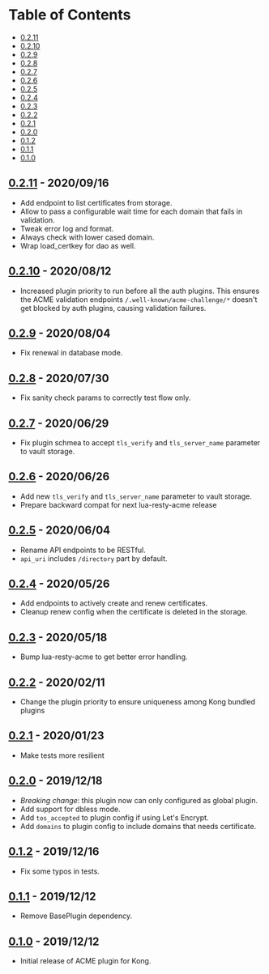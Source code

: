 # Table of Contents

- [0.2.11](#0211---20200916)
- [0.2.10](#0210---20200812)
- [0.2.9](#029---20200804)
- [0.2.8](#028---20200730)
- [0.2.7](#027---20200629)
- [0.2.6](#026---20200626)
- [0.2.5](#025---20200604)
- [0.2.4](#024---20200526)
- [0.2.3](#023---20200518)
- [0.2.2](#022---20200211)
- [0.2.1](#021---20200123)
- [0.2.0](#020---20191218)
- [0.1.2](#012---20191216)
- [0.1.1](#011---20191212)
- [0.1.0](#010---20191212)

##  [0.2.11] - 2020/09/16

- Add endpoint to list certificates from storage.
- Allow to pass a configurable wait time for each domain that fails in validation.
- Tweak error log and format.
- Always check with lower cased domain.
- Wrap load_certkey for dao as well.

##  [0.2.10] - 2020/08/12

- Increased plugin priority to run before all the auth plugins. This ensures the ACME
validation endpoints `/.well-known/acme-challenge/*` doesn't get blocked by auth plugins,
causing validation failures.

##  [0.2.9] - 2020/08/04

- Fix renewal in database mode.

##  [0.2.8] - 2020/07/30

- Fix sanity check params to correctly test flow only.

##  [0.2.7] - 2020/06/29

- Fix plugin schmea to accept `tls_verify` and `tls_server_name` parameter to vault storage.

##  [0.2.6] - 2020/06/26

- Add new `tls_verify` and `tls_server_name` parameter to vault storage.
- Prepare backward compat for next lua-resty-acme release

##  [0.2.5] - 2020/06/04

- Rename API endpoints to be RESTful.
- `api_uri` includes `/directory` part by default.

##  [0.2.4] - 2020/05/26

- Add endpoints to actively create and renew certificates.
- Cleanup renew config when the certificate is deleted in the storage.

##  [0.2.3] - 2020/05/18

- Bump lua-resty-acme to get better error handling.

##  [0.2.2] - 2020/02/11

- Change the plugin priority to ensure uniqueness among Kong bundled plugins

##  [0.2.1] - 2020/01/23

- Make tests more resilient

##  [0.2.0] - 2019/12/18

- *Breaking change*: this plugin now can only configured as global plugin.
- Add support for dbless mode.
- Add `tos_accepted` to plugin config if using Let's Encrypt.
- Add `domains` to plugin config to include domains that needs certificate.

##  [0.1.2] - 2019/12/16

- Fix some typos in tests.

##  [0.1.1] - 2019/12/12

- Remove BasePlugin dependency.

##  [0.1.0] - 2019/12/12

- Initial release of ACME plugin for Kong.


[0.2.11]: https://github.com/Kong/kong-plugin-acme/compare/0.2.10...0.2.11
[0.2.10]: https://github.com/Kong/kong-plugin-acme/compare/0.2.9...0.2.10
[0.2.9]: https://github.com/Kong/kong-plugin-acme/compare/0.2.8...0.2.9
[0.2.8]: https://github.com/Kong/kong-plugin-acme/compare/0.2.7...0.2.8
[0.2.7]: https://github.com/Kong/kong-plugin-acme/compare/0.2.6...0.2.7
[0.2.6]: https://github.com/Kong/kong-plugin-acme/compare/0.2.5...0.2.6
[0.2.5]: https://github.com/Kong/kong-plugin-acme/compare/0.2.4...0.2.5
[0.2.4]: https://github.com/Kong/kong-plugin-acme/compare/0.2.3...0.2.4
[0.2.3]: https://github.com/Kong/kong-plugin-acme/compare/0.2.2...0.2.3
[0.2.2]: https://github.com/Kong/kong-plugin-acme/compare/0.2.1...0.2.2
[0.2.1]: https://github.com/Kong/kong-plugin-acme/compare/0.2.0...0.2.1
[0.2.0]: https://github.com/Kong/kong-plugin-acme/compare/0.1.2...0.2.0
[0.1.2]: https://github.com/Kong/kong-plugin-acme/compare/0.1.1...0.1.2
[0.1.1]: https://github.com/Kong/kong-plugin-acme/compare/0.1.0...0.1.1
[0.1.0]: https://github.com/Kong/kong-plugin-acme/commit/8b250b72218a350b71723670005c3c355e5d73b4
